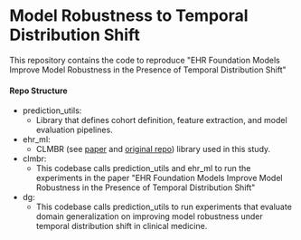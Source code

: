 # Model Robustness to Temporal Distribution Shift 

This repository contains the code to reproduce "EHR Foundation Models Improve Model Robustness in the Presence of Temporal Distribution Shift"


#### Repo Structure
- prediction_utils:
    - Library that defines cohort definition, feature extraction, and model evaluation pipelines.
- ehr_ml:
    - CLMBR (see [paper](https://pubmed.ncbi.nlm.nih.gov/33290879/) and [original repo](https://github.com/som-shahlab/ehr_ml)) library used in this study.
- clmbr:
    - This codebase calls prediction_utils and ehr_ml to run the experiments in the paper "EHR Foundation Models Improve Model Robustness in the Presence of Temporal Distribution Shift"
- dg:
    - This codebase calls prediction_utils to run experiments that evaluate domain generalization on improving model robustness under temporal distribution shift in clinical medicine.